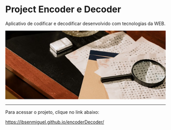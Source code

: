 # Project Encoder e Decoder

  Aplicativo de codificar e decodificar desenvolvido com tecnologias da WEB.

  ![alt text](https://github.com/ibsenmiguel/encoderDecoder/blob/61537784f04623d864076af194b33d8df2dcdd9a/capaReadme.jpg)

  -------------------------------------------------

  Para acessar o projeto, clique no link abaixo:
  
  https://ibsenmiguel.github.io/encoderDecoder/
